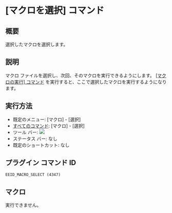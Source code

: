# \[マクロを選択\] コマンド

## 概要

選択したマクロを選択します。

## 説明

マクロ ファイルを選択し、次回、そのマクロを実行できるようにします。 [\[マクロの実行\] コマンド](quick_macro_run) を実行すると、ここで選択したマクロを実行するようになります。

## 実行方法

- 既定のメニュー: \[マクロ\] \- \[選択\]
- [すべてのコマンド](../../glossary/allcommands): \[マクロ\] \- \[選択\]
- ツール バー: ![](../../images/macroselect..png)
- ステータス バー: なし
- 既定のショートカット: なし

## プラグイン コマンド ID

```
EEID_MACRO_SELECT (4347)
```

## マクロ

実行できません。
